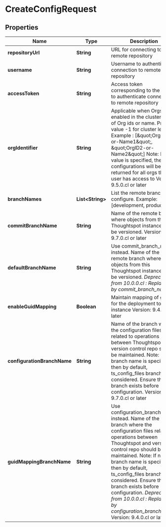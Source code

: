 

# CreateConfigRequest


## Properties

| Name | Type | Description | Notes |
|------------ | ------------- | ------------- | -------------|
|**repositoryUrl** | **String** | URL for connecting to remote repository |  |
|**username** | **String** | Username to authenticate connection to remote repository |  |
|**accessToken** | **String** | Access token corresponding to the user to authenticate connection to remote repository |  |
|**orgIdentifier** | **String** |    Applicable when Orgs is enabled in the cluster      List of Org ids or name. Provide value -1 for cluster level. Example : [\&quot;OrgID1-or-Name1\&quot;, \&quot;OrgID2-or-Name2\&quot;]         Note: If no value is specified, then the configurations will be returned for all orgs the user has access to     Version: 9.5.0.cl or later  |  [optional] |
|**branchNames** | **List&lt;String&gt;** | List the remote branches to configure. Example:[development, production] |  [optional] |
|**commitBranchName** | **String** | Name of the remote branch where objects from this Thoughtspot instance will be versioned.    Version: 9.7.0.cl or later  |  [optional] |
|**defaultBranchName** | **String** |    Use commit_branch_name instead.      Name of the remote branch where objects from this Thoughtspot instance will be versioned.        *Deprecated from 10.0.0.cl : Replaced by commit_branch_name*  |  [optional] |
|**enableGuidMapping** | **Boolean** | Maintain mapping of guid for the deployment to an instance    Version: 9.4.0.cl or later  |  [optional] |
|**configurationBranchName** | **String** |    Name of the branch where the configuration files related to operations between Thoughtspot and version control repo should be maintained.      Note: If no branch name is specified, then by default, ts_config_files branch is considered. Ensure this branch exists before configuration.    Version: 9.7.0.cl or later  |  [optional] |
|**guidMappingBranchName** | **String** |    Use configuration_branch_name instead.      Name of the branch where the configuration files related to operations between Thoughtspot and version control repo should be maintained.        Note: If no branch name is specified, then by default, ts_config_files branch is considered. Ensure this branch exists before configuration.         *Deprecated from 10.0.0.cl : Replaced by configuration_branch_name*     Version: 9.4.0.cl or later  |  [optional] |



